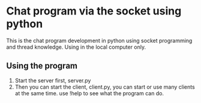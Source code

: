 # Chat program via the socket using python
This is the chat program development in python using socket programming and thread knowledge.
Using in the local computer only.
## Using the program
1. Start the server first, server.py
2. Then you can start the client, client.py, you can start or use many clients at the same time.
use !help to see what the program can do.
